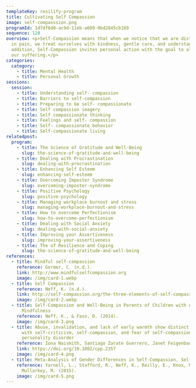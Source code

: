```yaml
---
templateKey: resilify-program
title: Cultivating Self Compassion
image: self-compasssion.png
programId: 1d7df8d0-ac9d-11eb-a609-9bd2845cb169
sequence: 120
overview: <p>Self-Compassion means that when we notice that we are distressed or
  in pain, we treat ourselves with kindness, gentle care, and understanding. In
  addition, Self-Compassion invites personal action with the goal to alleviate
  our suffering.</p>
categories:
  category:
    - title: Mental Health
    - title: Personal Growth
sessions:
  session:
    - title: Understanding self- compassion
    - title: Barriers to self-compassion
    - title: Preparing to be self- compassionate
    - title: Self compassion imagery
    - title: Self compassionate thinking
    - title: Feelings and self- compassion
    - title: Self- compassionate behavior
    - title: Self-compassionate living
relatedpost:
  program:
    - title: The Science of Gratitude and Well-Being
      slug: the-science-of-gratitude-and-well-being
    - title: Dealing with Procrastination
      slug: dealing-with-procrastination
    - title: Enhancing Self Esteem
      slug: enhancing-self-esteem
    - title: Overcoming Imposter Syndrome
      slug: overcoming-imposter-syndrome
    - title: Positive Psychology
      slug: positive-psychology
    - title: Managing workplace burnout and stress
      slug: managing-workplace-burnout-and-stress
    - title: How to overcome Perfectionism
      slug: how-to-overcome-perfectionism
    - title: Dealing with Social Anxiety
      slug: dealing-with-social-anxiety
    - title: Improving your Assertiveness
      slug: improving-your-assertiveness
    - title: The of Resilience and Coping
      slug: the-science-of-gratitude-and-well-being
references:
  - title: Mindful self-compassion
    reference: Germer, C. (n.d.).
    link: http://www.mindfulselfcompassion.org
    image: /img/card-1.webp
  - title: Self Compassion
    reference: Neff, K. (n.d.).
    link: http://self-compassion.org/the-three-elements-of-self-compassion-2
    image: /img/card-2.webp
  - title: Self-Compassion and Well-Being in Parents of Children with Autism.
      Mindfulness
    reference: Neff, K., & Faso, D. (2014).
    image: /img/card-3.png
  - title: Abuse, invalidation, and lack of early warmth show distinct relationships
      with self-criticism, self-compassion, and fear of self-compassion in
      personality disorder
    reference: Iona Naismith, Santiago Zarate Guerrero, Janet Feigenbaum.
    link: https://doi.org/10.1002/cpp.2357
    image: /img/card-4.png
  - title: Meta-Analysis of Gender Differences in Self-Compassion, Self and Identity.
    reference: Yarnell, L., Stafford, R., Neff, K., Reilly, E., Knox, M., &
      Mullarkey, M. (2015).
    image: /img/card-5.png
---
```

